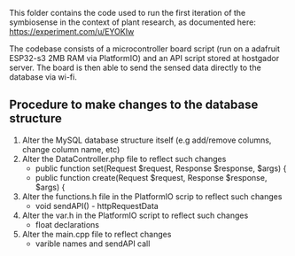 This folder contains the code used to run the first iteration of the symbiosense in the context of plant research, as documented here: https://experiment.com/u/EYOKIw

The codebase consists of a microcontroller board script (run on a adafruit ESP32-s3 2MB RAM via PlatformIO) and an API script stored at hostgador server. The board is then able to send the sensed data directly to the database via wi-fi.

## Procedure to make changes to the database structure

1. Alter the MySQL database structure itself (e.g add/remove columns, change column name, etc)
2. Alter the DataController.php file to reflect such changes
   - public function set(Request $request, Response $response, $args) {
   - public function create(Request $request, Response $response, $args) {
4. Alter the functions.h file in the PlatformIO scrip to reflect such changes
     - void sendAPI()
           - httpRequestData
5. Alter the var.h in the PlatformIO script to reflect such changes
     - float declarations
6. Alter the main.cpp file to reflect changes
     - varible names and sendAPI call

